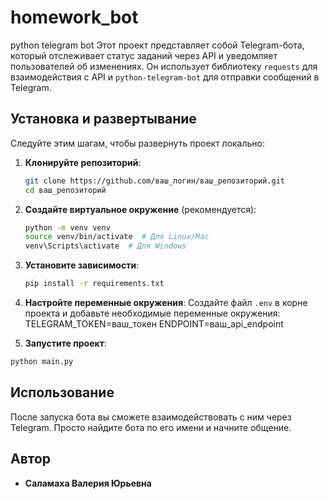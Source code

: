 # homework_bot
python telegram bot
Этот проект представляет собой Telegram-бота, который отслеживает статус заданий через API и уведомляет пользователей об изменениях. Он использует библиотеку `requests` для взаимодействия с API и `python-telegram-bot` для отправки сообщений в Telegram.

## Установка и развертывание

Следуйте этим шагам, чтобы развернуть проект локально:

1. **Клонируйте репозиторий**:
    ```bash
    git clone https://github.com/ваш_логин/ваш_репозиторий.git
    cd ваш_репозиторий
    ```

2. **Создайте виртуальное окружение** (рекомендуется):
    ```bash
    python -m venv venv
    source venv/bin/activate  # Для Linux/Mac
    venv\Scripts\activate  # Для Windows
    ```

3. **Установите зависимости**:
    ```bash
    pip install -r requirements.txt
    ```

4. **Настройте переменные окружения**:
   Создайте файл `.env` в корне проекта и добавьте необходимые переменные окружения:
TELEGRAM_TOKEN=ваш_токен
ENDPOINT=ваш_api_endpoint


5. **Запустите проект**:
 ```bash
 python main.py
 ```

## Использование

После запуска бота вы сможете взаимодействовать с ним через Telegram. Просто найдите бота по его имени и начните общение.

## Автор

- **Саламаха Валерия Юрьевна**